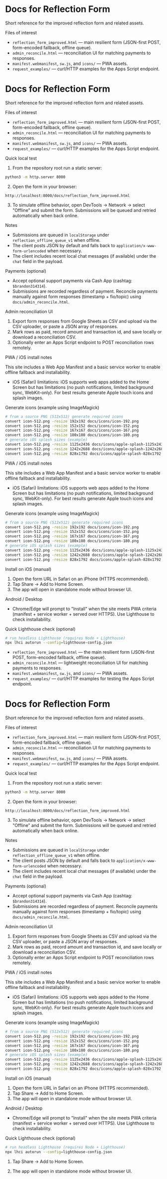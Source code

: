 # Docs for Reflection Form

Short reference for the improved reflection form and related assets.

Files of interest

- `reflection_form_improved.html` — main resilient form (JSON-first POST, form-encoded fallback, offline queue).
- `admin_reconcile.html` — reconciliation UI for matching payments to responses.
- `manifest.webmanifest`, `sw.js`, and `icons/` — PWA assets.
- `request_examples/` — curl/HTTP examples for the Apps Script endpoint.
# Docs for Reflection Form

Short reference for the improved reflection form and related assets.

Files of interest

- `reflection_form_improved.html` — main resilient form (JSON-first POST, form-encoded fallback, offline queue).
- `admin_reconcile.html` — reconciliation UI for matching payments to responses.
- `manifest.webmanifest`, `sw.js`, and `icons/` — PWA assets.
- `request_examples/` — curl/HTTP examples for the Apps Script endpoint.

Quick local test

1. From the repository root run a static server:

```bash
python3 -m http.server 8000
```

2. Open the form in your browser:

```text
http://localhost:8000/docs/reflection_form_improved.html
```

3. To simulate offline behavior, open DevTools → Network → select "Offline" and submit the form. Submissions will be queued and retried automatically when back online.

Notes

- Submissions are queued in `localStorage` under `reflection_offline_queue_v1` when offline.
- The client posts JSON by default and falls back to `application/x-www-form-urlencoded` when necessary.
- The client includes recent local chat messages (if available) under the `chat` field in the payload.

Payments (optional)

- Accept optional support payments via Cash App (cashtag: `$brandon314314`).
- Submissions are recorded regardless of payment. Reconcile payments manually against form responses (timestamp + fio/topic) using `docs/admin_reconcile.html`.

Admin reconciliation UI

1. Export form responses from Google Sheets as CSV and upload via the CSV uploader, or paste a JSON array of responses.
2. Mark rows as paid, record amount and transaction id, and save locally or download a reconciliation CSV.
3. Optionally enter an Apps Script endpoint to POST reconciliation rows remotely.

PWA / iOS install notes

This site includes a Web App Manifest and a basic service worker to enable offline fallback and installability.

- iOS (Safari) limitations: iOS supports web apps added to the Home Screen but has limitations (no push notifications, limited background sync, WebKit-only). For best results generate Apple touch icons and splash images.

Generate icons (example using ImageMagick)

```bash
# from a source PNG (512x512) generate required icons
convert icon-512.png -resize 192x192 docs/icons/icon-192.png
convert icon-512.png -resize 152x152 docs/icons/icon-152.png
convert icon-512.png -resize 167x167 docs/icons/icon-167.png
convert icon-512.png -resize 180x180 docs/icons/icon-180.png
# generate iOS splash sizes (example)
convert icon-512.png -resize 1125x2436 docs/icons/apple-splash-1125x2436.png
convert icon-512.png -resize 1242x2688 docs/icons/apple-splash-1242x2688.png
convert icon-512.png -resize 828x1792 docs/icons/apple-splash-828x1792.png
```

PWA / iOS install notes

This site includes a Web App Manifest and a basic service worker to enable offline fallback and installability.

- iOS (Safari) limitations: iOS supports web apps added to the Home Screen but has limitations (no push notifications, limited background sync, WebKit-only). For best results generate Apple touch icons and splash images.


Generate icons (example using ImageMagick)

```bash
# from a source PNG (512x512) generate required icons
convert icon-512.png -resize 192x192 docs/icons/icon-192.png
convert icon-512.png -resize 152x152 docs/icons/icon-152.png
convert icon-512.png -resize 167x167 docs/icons/icon-167.png
convert icon-512.png -resize 180x180 docs/icons/icon-180.png
# generate iOS splash sizes (example)
convert icon-512.png -resize 1125x2436 docs/icons/apple-splash-1125x2436.png
convert icon-512.png -resize 1242x2688 docs/icons/apple-splash-1242x2688.png
convert icon-512.png -resize 828x1792 docs/icons/apple-splash-828x1792.png
```

Install on iOS (manual)

1. Open the form URL in Safari on an iPhone (HTTPS recommended).
2. Tap Share → Add to Home Screen.
3. The app will open in standalone mode without browser UI.

Android / Desktop

- Chrome/Edge will prompt to "Install" when the site meets PWA criteria (manifest + service worker + served over HTTPS). Use Lighthouse to check installability.

Quick Lighthouse check (optional)

```bash
# run headless Lighthouse (requires Node + Lighthouse)
npx lhci autorun --config=lighthouse-config.json
```
- `reflection_form_improved.html` — the main resilient form (JSON-first POST, form-encoded fallback, offline queue).
- `admin_reconcile.html` — lightweight reconciliation UI for matching payments to responses.
- `manifest.webmanifest`, `sw.js`, and `icons/` — PWA assets.
- `request_examples/` — curl/HTTP examples for testing the Apps Script endpoint.
# Docs for Reflection Form

Short reference for the improved reflection form and related assets.

Files of interest

- `reflection_form_improved.html` — main resilient form (JSON-first POST, form-encoded fallback, offline queue).
- `admin_reconcile.html` — reconciliation UI for matching payments to responses.
- `manifest.webmanifest`, `sw.js`, and `icons/` — PWA assets.
- `request_examples/` — curl/HTTP examples for the Apps Script endpoint.

Quick local test

1. From the repository root run a static server:

```bash
python3 -m http.server 8000
```

2. Open the form in your browser:

```text
http://localhost:8000/docs/reflection_form_improved.html
```

3. To simulate offline behavior, open DevTools → Network → select "Offline" and submit the form. Submissions will be queued and retried automatically when back online.

Notes

- Submissions are queued in `localStorage` under `reflection_offline_queue_v1` when offline.
- The client posts JSON by default and falls back to `application/x-www-form-urlencoded` when necessary.
- The client includes recent local chat messages (if available) under the `chat` field in the payload.

Payments (optional)

- Accept optional support payments via Cash App (cashtag: `$brandon314314`).
- Submissions are recorded regardless of payment. Reconcile payments manually against form responses (timestamp + fio/topic) using `docs/admin_reconcile.html`.

Admin reconciliation UI

1. Export form responses from Google Sheets as CSV and upload via the CSV uploader, or paste a JSON array of responses.
2. Mark rows as paid, record amount and transaction id, and save locally or download a reconciliation CSV.
3. Optionally enter an Apps Script endpoint to POST reconciliation rows remotely.

PWA / iOS install notes

This site includes a Web App Manifest and a basic service worker to enable offline fallback and installability.

- iOS (Safari) limitations: iOS supports web apps added to the Home Screen but has limitations (no push notifications, limited background sync, WebKit-only). For best results generate Apple touch icons and splash images.

Generate icons (example using ImageMagick)

```bash
# from a source PNG (512x512) generate required icons
convert icon-512.png -resize 192x192 docs/icons/icon-192.png
convert icon-512.png -resize 152x152 docs/icons/icon-152.png
convert icon-512.png -resize 167x167 docs/icons/icon-167.png
convert icon-512.png -resize 180x180 docs/icons/icon-180.png
# generate iOS splash sizes (example)
convert icon-512.png -resize 1125x2436 docs/icons/apple-splash-1125x2436.png
convert icon-512.png -resize 1242x2688 docs/icons/apple-splash-1242x2688.png
convert icon-512.png -resize 828x1792 docs/icons/apple-splash-828x1792.png
```

Install on iOS (manual)

1. Open the form URL in Safari on an iPhone (HTTPS recommended).
2. Tap Share → Add to Home Screen.
3. The app will open in standalone mode without browser UI.

Android / Desktop

- Chrome/Edge will prompt to "Install" when the site meets PWA criteria (manifest + service worker + served over HTTPS). Use Lighthouse to check installability.

Quick Lighthouse check (optional)

```bash
# run headless Lighthouse (requires Node + Lighthouse)
npx lhci autorun --config=lighthouse-config.json
```
1. Tap Share → Add to Home Screen.

1. The app will open in standalone mode without browser UI.
